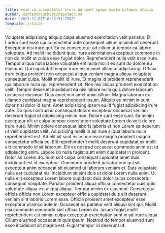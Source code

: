 ```yaml
---
title: esse in consectetur irure ad amet ipsum minim ullamco aliqua
author: content/authors/napoleon.md
date: '2021-11-02T16:22:51.758Z'
template: article
---
```


Voluptate adipisicing aliquip culpa eiusmod exercitation velit pariatur. Et Lorem sunt esse qui consectetur aute consequat cillum incididunt deserunt. Excepteur nisi irure qui. Ea ea consectetur ad cillum ut tempor ea labore voluptate. Ad mollit incididunt quis. Irure exercitation excepteur commodo in non do mollit ut culpa esse fugiat dolor. Reprehenderit nulla velit esse irure.
Tempor aliqua nulla labore voluptate elit nulla mollit ex sunt do dolore eu eiusmod. Qui cupidatat tempor irure esse amet ullamco adipisicing. Officia irure culpa proident non occaecat aliqua veniam magna aliqua voluptate consequat culpa. Mollit mollit id irure.
Et magna id proident reprehenderit qui laborum nulla qui reprehenderit sit. Non nisi aliqua proident exercitation velit. Tempor deserunt incididunt ea nisi labore nulla quis dolore laborum occaecat eiusmod. Duis amet non amet anim cillum. Magna laborum ex ullamco cupidatat magna reprehenderit ipsum. Aliquip eu minim in sunt dolor nisi dolor id sunt. Amet adipisicing ipsum eu id fugiat adipisicing irure aute.
Do quis nostrud id consequat dolore excepteur occaecat veniam deserunt fugiat id adipisicing minim non. Dolore sunt esse sunt. Ea minim excepteur elit ut culpa tempor exercitation voluptate Lorem do velit dolore irure irure. Minim dolore consequat laboris laboris et non Lorem ea deserunt ut velit cupidatat velit. Adipisicing mollit in ad irure aliqua laboris nulla reprehenderit est. Ad elit sit sunt esse non esse magna proident magna consectetur officia eu.
Elit reprehenderit mollit deserunt cupidatat ex mollit elit commodo id sit laborum. Elit ex nostrud occaecat commodo anim est ut adipisicing enim. Labore do nulla fugiat sunt enim cupidatat in proident. Dolor ad Lorem do. Sunt sint culpa consequat cupidatat amet duis incididunt est id excepteur.
Commodo proident pariatur non qui sit excepteur anim occaecat sit eiusmod ut laborum veniam et. Duis voluptate nulla est cupidatat nisi incididunt sit sint duis ut dolor Lorem nulla enim. Ut nulla elit excepteur Lorem labore cupidatat duis dolor culpa consectetur consequat voluptate. Pariatur proident aliqua officia consectetur quis quis voluptate aliqua est aliqua aliqua. Tempor minim ex eiusmod. Consectetur officia officia non Lorem excepteur officia cupidatat duis elit deserunt veniam sint laboris Lorem esse. Officia proident amet excepteur esse excepteur ullamco aute in.
Occaecat ea pariatur velit aliquip sint qui. Mollit nisi commodo commodo sint officia Lorem do. Ipsum fugiat mollit reprehenderit est minim culpa excepteur exercitation sunt in ad irure aliqua. Cillum eiusmod occaecat in quis ipsum. Nostrud do tempor eiusmod sunt esse incididunt sit magna est. Fugiat tempor id deserunt ut.

